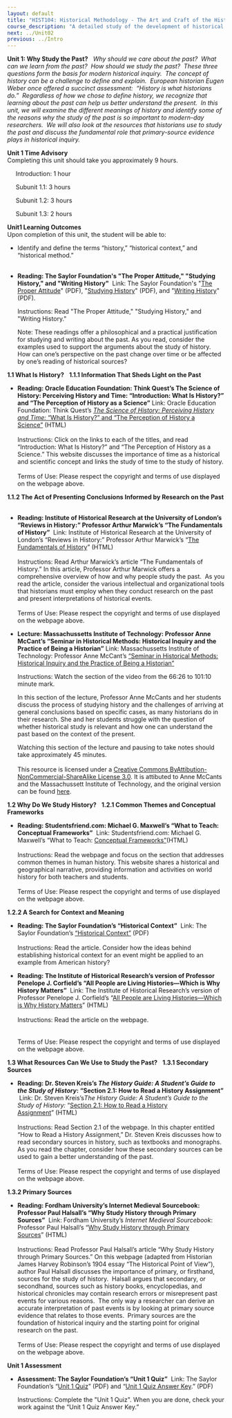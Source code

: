 ```yaml
---
layout: default
title: "HIST104: Historical Methodology - The Art and Craft of the Historian"
course_description: "A detailed study of the development of historical study as a distinct pursuit, focusing on historical research methods and the latest resources available to historians."
next: ../Unit02
previous: ../Intro
---
```

**Unit 1: Why Study the Past?** <span id="1"></span> 
*Why should we care about the past?  What can we learn from the past? 
How should we study the past?  These three questions form the basis for
modern historical inquiry.  The concept of history can be a challenge to
define and explain.  European historian Eugen Weber once offered a
succinct assessment:  “History is what historians do.”  Regardless of
how we chose to define history, we recognize that learning about the
past can help us better understand the present.  In this unit, we will
examine the different meanings of history and identify some of the
reasons why the study of the past is so important to modern-day
researchers.  We will also look at the resources that historians use to
study the past and discuss the fundamental role that primary-source
evidence plays in historical inquiry.*

**Unit 1 Time Advisory**  
Completing this unit should take you approximately 9 hours.  
  
      Introduction: 1 hour  
  
      Subunit 1.1: 3 hours  
  
      Subunit 1.2: 3 hours  
  
      Subunit 1.3: 2 hours

**Unit1 Learning Outcomes**  
Upon completion of this unit, the student will be able to:  
-   Identify and define the terms “history,” “historical context,” and
    “historical method.”  
      

-   **Reading: The Saylor Foundation's "The Proper Attitude," "Studying
    History," and "Writing History"**
     Link: The Saylor Foundation's "[The Proper
    Attitude](https://resources.saylor.org/archived/wp-content/uploads/2012/07/HIST104-1.1-ProperAttitude-FINAL.pdf)"
    (PDF), "[Studying
    History](https://resources.saylor.org/archived/wp-content/uploads/2012/07/HIST104-1.2-StudyingHistory-FINAL.pdf)"
    (PDF), and "[Writing
    History](https://resources.saylor.org/archived/wp-content/uploads/2012/07/HIST104-1.3-WritingHistory-FINAL.pdf)"
    (PDF).  
      
     <span>Instructions: Read "The Proper Attitude," "Studying History,"
    and "Writing History."</span>  
      
     <span>Note: These readings offer a philosophical and a practical
    justification for studying and writing about the past. As you read,
    consider the examples used to support the arguments about the study
    of history. How can one’s perspective on the past change over time
    or be affected by one’s reading of historical sources?</span>  

**1.1 What Is History?** <span id="1.1"></span> 
**1.1.1 Information That Sheds Light on the Past** <span
id="1.1.1"></span> 
-   **Reading: Oracle Education Foundation: Think Quest’s The Science of
    History: Perceiving History and Time: “Introduction: What Is
    History?” and “The Perception of History as a Science”**
    Link: Oracle Education Foundation: Think Quest’s [*The Science of
    History: Perceiving History and Time:* “What Is History?” and “The
    Perception of History a
    Science”](http://wayback.archive-it.org/3635/20130913025254/http://library.thinkquest.org/06aug/02088/) (HTML)  
        
     Instructions: Click on the links to each of the titles, and read
    “Introduction: What Is History?” and “The Perception of History as a
    Science.” This website discusses the importance of time as a
    historical and scientific concept and links the study of time to the
    study of history.  
        
     Terms of Use: Please respect the copyright and terms of use
    displayed on the webpage above.  

**1.1.2 The Act of Presenting Conclusions Informed by Research on the
Past** <span id="1.1.2"></span> 
-   **Reading: Institute of Historical Research at the University of
    London’s “Reviews in History:” Professor Arthur Marwick’s “The
    Fundamentals of History”**
     Link: Institute of Historical Research at the University of
    London’s “Reviews in History:” Professor Arthur Marwick’s “[The
    Fundamentals of
    History](http://www.history.ac.uk/ihr/Focus/Whatishistory/marwick1.html)”
    (HTML)  
        
     Instructions: Read Arthur Marwick’s article “The Fundamentals of
    History.” In this article, Professor Arthur Marwick offers a
    comprehensive overview of how and why people study the past.  As you
    read the article, consider the various intellectual and
    organizational tools that historians must employ when they conduct
    research on the past and present interpretations of historical
    events.  
        
     Terms of Use: Please respect the copyright and terms of use
    displayed on the webpage above.  

-   **Lecture: Massachussetts Institute of Technology: Professor Anne
    McCant’s “Seminar in Historical Methods: Historical Inquiry and the
    Practice of Being a Historian”**
    Link: Massachussetts Institute of Technology: Professor Anne
    McCant’s [“Seminar in Historical Methods: Historical Inquiry and the
    Practice of Being a
    Historian”](http://ocw.mit.edu/courses/history/21h-931-seminar-in-historical-methods-spring-2004/video-lectures/session-2/)  
      
     Instructions: Watch the section of the video from the 66:26 to
    101:10 minute mark.  
      
     In this section of the lecture, Professor Anne McCants and her
    students discuss the process of studying history and the challenges
    of arriving at general conclusions based on specific cases, as many
    historians do in their research. She and her students struggle with
    the question of whether historical study is relevant and how one can
    understand the past based on the context of the present.  
      
     Watching this section of the lecture and pausing to take notes
    should take approximately 45 minutes.  
        
     This resource is licensed under a [Creative Commons
    ByAttibution-NonCommercial-ShareAlike License
    3.0](http://creativecommons.org/licenses/by-nc-sa/3.0/). It is
    attibuted to Anne McCants and the Massachussett Institute of
    Technology, and the original version can be found
    [here](http://ocw.mit.edu/courses/history/21h-931-seminar-in-historical-methods-spring-2004/index.htm).

**1.2 Why Do We Study History?** <span id="1.2"></span> 
**1.2.1 Common Themes and Conceptual Frameworks** <span
id="1.2.1"></span> 
-   **Reading: Studentsfriend.com: Michael G. Maxwell’s “What to Teach:
    Conceptual Frameworks”**
     Link: Studentsfriend.com: Michael G. Maxwell’s “What to Teach:
    [Conceptual
    Frameworks”](http://www.studentsfriend.com/onhist/frame.html)(HTML)  
        
     Instructions: Read the webpage and focus on the section that
    addresses common themes in human history. This website shares a
    historical and geographical narrative, providing information and
    activities on world history for both teachers and students.  
        
     Terms of Use: Please respect the copyright and terms of use
    displayed on the webpage above.

**1.2.2 A Search for Context and Meaning** <span id="1.2.2"></span> 
-   **Reading: The Saylor Foundation’s “Historical Context”**
     Link: The Saylor Foundation’s [“Historical
    Context”](https://resources.saylor.org/archived/wp-content/uploads/2012/07/HIST104-1.2.2-HistoricalContext-FINAL.pdf)
    (PDF)  
        
     Instructions: Read the article. Consider how the ideas behind
    establishing historical context for an event might be applied to an
    example from American history?

-   **Reading: The Institute of Historical Research’s version of
    Professor Penelope J. Corfield’s “All People are Living
    Histories—Which is Why History Matters”**
     Link: The Institute of Historical Research’s version of Professor
    Penelope J. Corfield’s “[All People are Living Histories—Which is
    Why History
    Matters](http://www.history.ac.uk/makinghistory/resources/articles/why_history_matters.html)” (HTML)  
        
     Instructions: Read the article on the webpage.  
        
        
     Terms of Use: Please respect the copyright and terms of use
    displayed on the webpage above.

**1.3 What Resources Can We Use to Study the Past?** <span
id="1.3"></span> 
**1.3.1 Secondary Sources** <span id="1.3.1"></span> 
-   **Reading: Dr. Steven Kreis’s *The History Guide: A Student’s Guide
    to the Study of History*: “Section 2.1: How to Read a History
    Assignment”**
     Link: Dr. Steven Kreis’s*The History Guide: A Student’s Guide to
    the Study of History:* “[Section 2.1: How to Read a History
    Assignment](http://www.historyguide.org/guide/read.html)” (HTML)  
        
     Instructions: Read Section 2.1 of the webpage. In this chapter
    entitled “How to Read a History Assignment,” Dr. Steven Kreis
    discusses how to read secondary sources in history, such as
    textbooks and monographs.  As you read the chapter, consider how
    these secondary sources can be used to gain a better understanding
    of the past.  
        
     Terms of Use: Please respect the copyright and terms of use
    displayed on the webpage above.

**1.3.2 Primary Sources** <span id="1.3.2"></span> 
-   **Reading: Fordham University’s Internet Medieval Sourcebook:
    Professor Paul Halsall’s “Why Study History through Primary
    Sources”**
     Link: Fordham University’s *Internet Medieval Sourcebook*:
    Professor Paul Halsall’s “[Why Study History through Primary
    Sources](http://www.fordham.edu/halsall/source/robinson-sources.html)” (HTML)  
        
     Instructions: Read Professor Paul Halsall’s article “Why Study
    History through Primary Sources.” On this webpage (adapted from
    Historian James Harvey Robinson’s 1904 essay “The Historical Point
    of View”), author Paul Halsall discusses the importance of primary,
    or firsthand, sources for the study of history.  Halsall argues that
    secondary, or secondhand, sources such as history books,
    encyclopedias, and historical chronicles may contain research errors
    or misrepresent past events for various reasons.  The only way a
    researcher can derive an accurate interpretation of past events is
    by looking at primary source evidence that relates to those events. 
    Primary sources are the foundation of historical inquiry and the
    starting point for original research on the past.  
        
     Terms of Use: Please respect the copyright and terms of use
    displayed on the webpage above.

**Unit 1 Assessment** <span id="1.4"></span> 
-   **Assessment: The Saylor Foundation’s “Unit 1 Quiz”**
     Link: The Saylor Foundation’s “[Unit 1
    Quiz](https://resources.saylor.org/archived/wp-content/uploads/2011/05/HIST104-Unit1Quiz.pdf)”
    (PDF) and “[Unit 1 Quiz Answer
    Key](https://resources.saylor.org/archived/wp-content/uploads/2011/05/HIST104-Unit1QuizAnswerKey.pdf).”
    (PDF)  
      
     Instructions: Complete the "Unit 1 Quiz". When you are done, check
    your work against the “Unit 1 Quiz Answer Key.”


